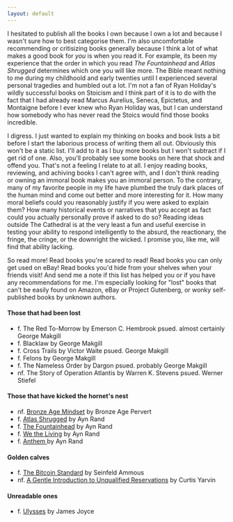 ```yaml
---
layout: default
---
```



I hesitated to publish all the books I own because I own a lot and because I wasn't sure how to best categorise them. I'm also uncomfortable recommending or critisizing
books generally because I think a lot of what makes a good book for *you* is when you read it. For example, its been my experience that the order in which you read
*The Fountainhead* and *Atlas Shrugged* determines which one you will like more. The Bible meant nothing to me during my childhoold and early twenties
until I experienced several personal tragedies and humbled out a lot. I'm not a fan of Ryan Holiday's wildly successful books on Stoicism and I think part of it is to do with
the fact that I had already read Marcus Aurelius, Seneca, Epictetus, and Montaigne before I ever knew who Ryan Holiday was, but I can understand how
somebody who has never read the Stoics would find those books incredible.

I digress. I just wanted to explain my thinking on books and book lists a bit before I start the laborious process of writing them all out. Obviously
this won't be a static list. I'll add to it as I buy more books but I won't subtract if I get rid of one. Also, you'll probably see some books
on here that shock and offend you. That's not a feeling I relate to at all. I enjoy reading books, reviewing, and achiving books I can't agree with, and I 
don't think reading or owning an immoral book makes you an immoral person. To the contrary, many of my favorite people in my life have plumbed the truly dark
places of the human mind and come out better and more interesting for it. How many moral beliefs could you reasonably justify if you were asked to explain them? How many historical events
or narratives that you accept as fact could you actually personally prove if asked to do so? Reading ideas outside The Cathedral is at the very least
a fun and useful exercise in testing your ability to respond intelligently to the absurd, the reactionary, the fringe, the cringe, or the downright the wicked. I promise you,
like me, will find that ability lacking. 

So read more! Read books you're scared to read! Read books you can only get used on eBay! Read books you'd hide from your shelves when your friends visit! And send me a note if this list has helped you or if you have any recommendations for me. I'm especially looking for "lost" books that can't be easily found on Amazon, eBay or Project Gutenberg, or wonky self-published books by unknown authors. 


#### Those that had been lost

- f. The Red To-Morrow by Emerson C. Hembrook psued. almost certainly George Makgill
- f. Blacklaw by George Makgill
- f. Cross Trails by Victor Waite psued. George Makgill
- f. Felons by George Makgill
- f. The Nameless Order by Dargon psued. probably George Makgill
- nf. The Story of Operation Atlantis by Warren K. Stevens psued. Werner Stiefel

#### Those that have kicked the hornet's nest

- nf. [Bronze Age Mindset](/) by Bronze Age Pervert
- f. [Atlas Shrugged](/) by Ayn Rand
- f. [The Fountainhead](/) by Ayn Rand
- f. [We the Living](/) by Ayn Rand
- f. [Anthem ](/)by Ayn Rand

#### Golden calves

- f. [The Bitcoin Standard](/) by Seinfeld Ammous
- nf. [A Gentle Introduction to Unqualified Reservations](/) by Curtis Yarvin

#### Unreadable ones

- f. [Ulysses](/) by James Joyce
